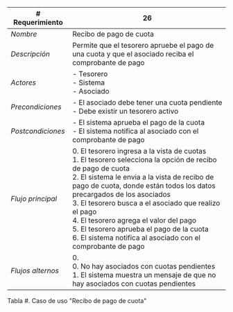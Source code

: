 |# Requerimiento|26 |
|-|-|
| *Nombre*|Recibo de pago de cuota
| *Descripción*| Permite que el tesorero apruebe el pago de una cuota y que el asociado reciba el comprobante de pago |
|*Actores*| - Tesorero<br> - Sistema<br> - Asociado
|*Precondiciones*| - El asociado debe tener una cuota pendiente<br> - Debe existir un tesorero activo
|*Postcondiciones*| - El sistema aprueba el pago de la cuota<br> - El sistema notifica al asociado con el comprobante de pago
|*Flujo principal*|0.  El tesorero ingresa a la vista de cuotas<br>1.  El tesorero selecciona la opción de recibo de pago de cuota<br>2.  El sistema le envia a la vista de recibo de pago de cuota, donde están todos los datos precargados de los asociados<br>3.  El tesorero busca a el asociado que realizo el pago<br>4.  El tesorero agrega el valor del pago<br>5.  El tesorero aprueba el pago de la cuota<br>6.  El sistema notifica al asociado con el comprobante de pago
|*Flujos alternos*|0. <br> 0. No hay asociados con cuotas pendientes<br>1. El sistema muestra un mensaje de que no hay asociados con cuotas pendientes

Tabla #. Caso de uso "Recibo de pago de cuota"
